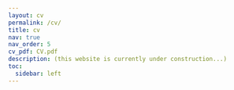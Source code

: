```yaml
---
layout: cv
permalink: /cv/
title: cv
nav: true
nav_order: 5
cv_pdf: CV.pdf
description: (this website is currently under construction...)
toc:
  sidebar: left
---
```

